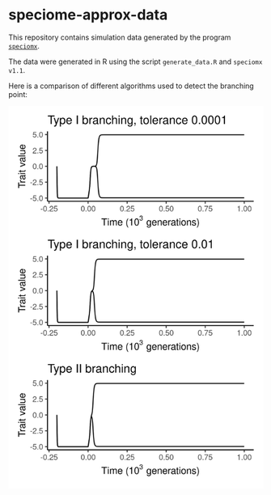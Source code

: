 # speciome-approx-data

This repository contains simulation data generated by the program [`speciomx`](https://github.com/rscherrer/speciomx).

The data were generated in R using the script `generate_data.R` and `speciomx v1.1`.

Here is a comparison of different algorithms used to detect the branching point:

![](pics/comparison.png)

